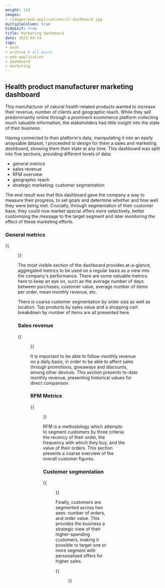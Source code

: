 ```yaml
---
weight: 124
images:
- /images/web-applications/sl-dashboard.jpg
multipleColumn: true
hideExif: true
title: Marketing dashboard
date: 2021-04-14
tags:
- work
- archive # all posts
- web-application
- dashboard
- marketing
---
```


## Health product manufacturer marketing dashboard

This manufacturer of natural health-related products wanted to increase their
revenue, number of clients and geographic reach. While they sell predominantly
online through a prominent ecommerce platform collecting much valuable
information, the stakeholders had little insight into the state of their
business.

Having connected to their platform's data, manipulating it into an easily
anaysable dataset, I proceeded to design for them a sales and marketing
_dashboard_, showing them their state at any time. This dashboard was split into
five sections, providing different levels of data:

- general metrics
- sales revenue
- RFM overview
- geographic reach
- strategic marketing: customer segmentation

The end result was that this dashboard gave the company a way to measure their
progress, to set goals and determine whether and how well they were being met.
Crucially, through segmentation of their customer base, they could now market
special offers more selectively, better customising the message to the target
segment and later monitoring the effect of these marketing efforts.

### General metrics

{{<figure src="/img/web-applications/sl-general_metrics.jpg" title="General metrics">}}

The most visible section of the dashboard provides at-a-glance, aggregated
metrics to be used on a regular basis as a view into the company's performance.
There are some valuable metrics here to keep an eye on, such as the average number of
days between purchases, customer value, average number of items per order, mean
monthly revenue, etc.

There is coarse customer segmentation by order size as well as location. Top
products by sales value and a shopping cart breakdown by number of items are all
presented here.

### Sales revenue

{{<figure src="/img/web-applications/sl-monthly_revenue.jpg" title="Monthly sales revenue">}}

It is important to be able to follow monthly revenue on a daily basis, in order
to be able to affect sales through promotions, giveaways and discounts, among
other devices. This section presents to-date monthly revenue, presenting
historical values for direct comparison.

### RFM Metrics

{{<figure src="/img/web-applications/sl-rfm_metrics.jpg" title="RFM metrics">}}

RFM is a methodology which attempts to segment customers by three criteria: the
recency of their order, the frequency with which they buy, and the value of
their orders. This section presents a coarse overview of the overall customer
figures.

### Customer segmentation

{{<figure src="/img/web-applications/sl-four_quadrant_segmentation.jpg" title="Four-quadrant customer segmentation">}}

Finally, customers are segmented across two axes: number of orders, and order
value. This provides the business a strategic view of their higher-spending
customers, making it possible to target one or more segment with personalised
offers for higher sales.

{{<figure src="/img/web-applications/sl-segment_analysis.jpg" title="Segment analysis">}}
